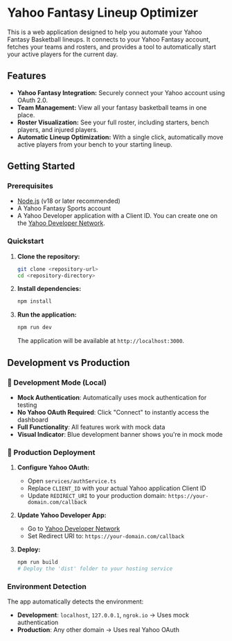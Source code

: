 # Yahoo Fantasy Lineup Optimizer

This is a web application designed to help you automate your Yahoo Fantasy Basketball lineups. It connects to your Yahoo Fantasy account, fetches your teams and rosters, and provides a tool to automatically start your active players for the current day.

## Features

*   **Yahoo Fantasy Integration:** Securely connect your Yahoo account using OAuth 2.0.
*   **Team Management:** View all your fantasy basketball teams in one place.
*   **Roster Visualization:** See your full roster, including starters, bench players, and injured players.
*   **Automatic Lineup Optimization:** With a single click, automatically move active players from your bench to your starting lineup.

## Getting Started

### Prerequisites

*   [Node.js](https://nodejs.org/) (v18 or later recommended)
*   A Yahoo Fantasy Sports account
*   A Yahoo Developer application with a Client ID. You can create one on the [Yahoo Developer Network](https://developer.yahoo.com/).

### Quickstart

1.  **Clone the repository:**
    ```bash
    git clone <repository-url>
    cd <repository-directory>
    ```

2.  **Install dependencies:**
    ```bash
    npm install
    ```

3.  **Run the application:**
    ```bash
    npm run dev
    ```
    The application will be available at `http://localhost:3000`.

## Development vs Production

### 🔧 Development Mode (Local)
- **Mock Authentication**: Automatically uses mock authentication for testing
- **No Yahoo OAuth Required**: Click "Connect" to instantly access the dashboard
- **Full Functionality**: All features work with mock data
- **Visual Indicator**: Blue development banner shows you're in mock mode

### 🚀 Production Deployment

1. **Configure Yahoo OAuth:**
   - Open `services/authService.ts`
   - Replace `CLIENT_ID` with your actual Yahoo application Client ID
   - Update `REDIRECT_URI` to your production domain: `https://your-domain.com/callback`

2. **Update Yahoo Developer App:**
   - Go to [Yahoo Developer Network](https://developer.yahoo.com/)
   - Set Redirect URI to: `https://your-domain.com/callback`

3. **Deploy:**
   ```bash
   npm run build
   # Deploy the 'dist' folder to your hosting service
   ```

### Environment Detection
The app automatically detects the environment:
- **Development**: `localhost`, `127.0.0.1`, `ngrok.io` → Uses mock authentication
- **Production**: Any other domain → Uses real Yahoo OAuth
